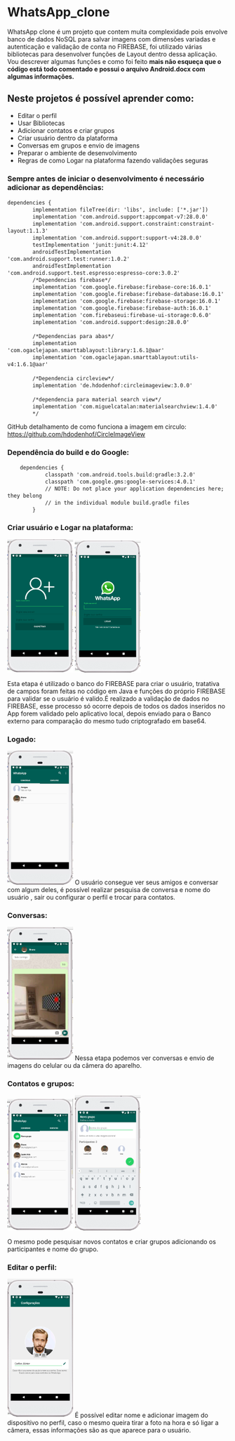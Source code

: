 # WhatsApp_clone
WhatsApp clone é um projeto que contem muita complexidade pois envolve banco de dados NoSQL para salvar imagens com dimensões variadas
e autenticação e validação de conta no FIREBASE, foi utilizado várias bibliotecas para desenvolver funções de Layout dentro dessa aplicação.
Vou descrever algumas funções e como foi feito **mais não esqueça que o código está todo comentado e possui o arquivo Android.docx com algumas informações.** 


## Neste projetos é possível aprender como:
- Editar o perfil
- Usar Bibliotecas 
- Adicionar contatos e criar grupos 
- Criar usuário dentro da plataforma
- Conversas em grupos e envio de imagens
- Preparar o ambiente de desenvolvimento
- Regras de como Logar na plataforma fazendo validações seguras

### Sempre antes de iniciar o desenvolvimento é necessário adicionar as dependências:

    dependencies {
            implementation fileTree(dir: 'libs', include: ['*.jar'])
            implementation 'com.android.support:appcompat-v7:28.0.0'
            implementation 'com.android.support.constraint:constraint-layout:1.1.3'
            implementation 'com.android.support:support-v4:28.0.0'
            testImplementation 'junit:junit:4.12'
            androidTestImplementation 'com.android.support.test:runner:1.0.2'
            androidTestImplementation 'com.android.support.test.espresso:espresso-core:3.0.2'
            /*Dependencias firebase*/
            implementation 'com.google.firebase:firebase-core:16.0.1'
            implementation 'com.google.firebase:firebase-database:16.0.1'
            implementation 'com.google.firebase:firebase-storage:16.0.1'
            implementation 'com.google.firebase:firebase-auth:16.0.1'
            implementation 'com.firebaseui:firebase-ui-storage:0.6.0'
            implementation 'com.android.support:design:28.0.0'

            /*Dependencias para abas*/
            implementation 'com.ogaclejapan.smarttablayout:library:1.6.1@aar'
            implementation 'com.ogaclejapan.smarttablayout:utils-v4:1.6.1@aar'

            /*Dependencia circleview*/
            implementation 'de.hdodenhof:circleimageview:3.0.0'

            /*dependencia para material search view*/
            implementation 'com.miguelcatalan:materialsearchview:1.4.0'
            */
   
GitHub detalhamento de como funciona a imagem em circulo: https://github.com/hdodenhof/CircleImageView

### Dependência  do build e do Google:

        dependencies {
                classpath 'com.android.tools.build:gradle:3.2.0'
                classpath 'com.google.gms:google-services:4.0.1'
                // NOTE: Do not place your application dependencies here; they belong
                // in the individual module build.gradle files
            }

### Criar usuário e Logar na plataforma:
<img src="/WhatsApp_clone/Prints_tela/zap2.png" width="150"> <img src="/WhatsApp_clone/Prints_tela/zap1.png" width="150">

Esta etapa é utilizado o banco do FIREBASE para criar o usuário, tratativa de campos foram feitas no código em Java e funções do próprio 
FIREBASE para validar se o usuário é valido.É realizado a validação de dados no FIREBASE, esse processo só ocorre depois de todos os dados
inseridos no App forem validado pelo aplicativo local, depois enviado para o Banco externo para comparação do mesmo tudo criptografado em base64.

### Logado:
<img src="/WhatsApp_clone/Prints_tela/zap3.png" width="150">
O usuário  consegue ver seus amigos e conversar com algum deles, é possível  realizar pesquisa de conversa e nome do usuário , sair ou configurar
o perfil e trocar para contatos.

### Conversas:
<img src="/WhatsApp_clone/Prints_tela/zap4.png" width="150">
Nessa etapa podemos ver conversas e envio de imagens do celular ou da câmera do aparelho.

### Contatos e grupos:
<img src="/WhatsApp_clone/Prints_tela/zap5.png" width="150"> <img src="/WhatsApp_clone/Prints_tela/zap6.png" width="150">

O mesmo pode pesquisar novos contatos e criar grupos adicionando os participantes e nome do grupo.

### Editar o perfil:
<img src="/WhatsApp_clone/Prints_tela/zap7.png" width="150">
É possível editar nome e adicionar imagem do dispositivo no perfil, caso o mesmo queira tirar a foto na hora e só ligar a câmera,
essas informações são as que aparece para o usuário.









